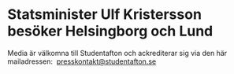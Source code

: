 # Statsminister Ulf Kristersson besöker Helsingborg och Lund

Media är välkomna till Studentafton och ackrediterar sig via den här mailadressen:  [presskontakt@studentafton.se](mailto:presskontakt@studentafton.se)

